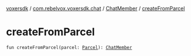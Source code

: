 [voxersdk](../../index.md) / [com.rebelvox.voxersdk.chat](../index.md) / [ChatMember](index.md) / [createFromParcel](./create-from-parcel.md)

# createFromParcel

`fun createFromParcel(parcel: `[`Parcel`](https://developer.android.com/reference/android/os/Parcel.html)`): `[`ChatMember`](index.md)